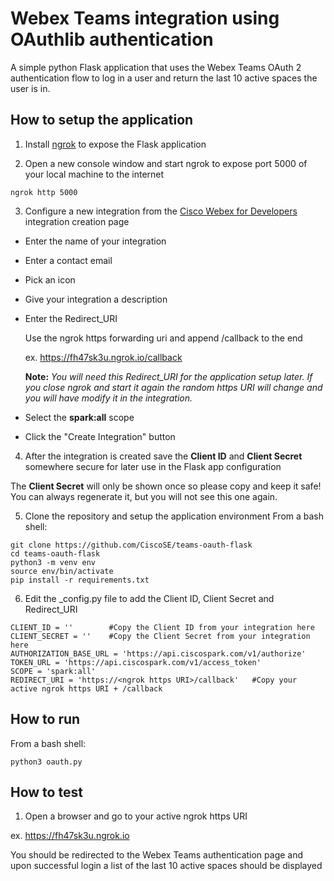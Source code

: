 # Webex Teams integration using OAuthlib authentication
A simple python Flask application that uses the Webex Teams OAuth 2 authentication flow to log in a user and return the last 10 active spaces the user is in.

## How to setup the application
1. Install [ngrok](https://ngrok.com/) to expose the Flask application

2. Open a new console window and start ngrok to expose port 5000 of your local machine to the internet

```
ngrok http 5000
```

3. Configure a new integration from the [Cisco Webex for Developers](https://developer.webex.com/add-integration.html) integration creation page
* Enter the name of your integration
* Enter a contact email
* Pick an icon
* Give your integration a description
* Enter the Redirect_URI
	
	Use the ngrok https forwarding uri and append /callback to the end

	ex. https://fh47sk3u.ngrok.io/callback

	**Note:**
	_You will need this Redirect_URI for the application setup later._
	_If you close ngrok and start it again the random https URI will change and you will have modify it in the integration._

* Select the **spark:all** scope
* Click the "Create Integration" button

4. After the integration is created save the **Client ID** and **Client Secret** somewhere secure for later use in the Flask app configuration
	
The **Client Secret** will only be shown once so please copy and keep it safe! You can always regenerate it, but you will not 	see this one again.

5. Clone the repository and setup the application environment
	From a bash shell:

```
git clone https://github.com/CiscoSE/teams-oauth-flask
cd teams-oauth-flask
python3 -m venv env
source env/bin/activate
pip install -r requirements.txt 
```

6. Edit the _config.py file to add the Client ID, Client Secret and Redirect_URI

```
CLIENT_ID = ''        #Copy the Client ID from your integration here
CLIENT_SECRET = ''    #Copy the Client Secret from your integration here
AUTHORIZATION_BASE_URL = 'https://api.ciscospark.com/v1/authorize'
TOKEN_URL = 'https://api.ciscospark.com/v1/access_token'
SCOPE = 'spark:all'
REDIRECT_URI = 'https://<ngrok https URI>/callback'   #Copy your active ngrok https URI + /callback
```

## How to run
From a bash shell:

```
python3 oauth.py
```

## How to test
1. Open a browser and go to your active ngrok https URI
	
ex. https://fh47sk3u.ngrok.io
	
You should be redirected to the Webex Teams authentication page and upon successful login a list of the last 10 active spaces should be displayed